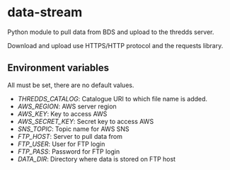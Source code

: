 # data-stream

Python module to pull data from BDS and upload to the thredds server.

Download and upload use HTTPS/HTTP protocol and the requests library.

## Environment variables

All must be set, there are no default values.

 * *THREDDS_CATALOG*: Catalogue URI to which file name is added.
 * *AWS_REGION*: AWS server region
 * *AWS_KEY*: Key to access AWS
 * *AWS_SECRET_KEY*: Secret key to access AWS
 * *SNS_TOPIC*: Topic name for AWS SNS
 * *FTP_HOST*: Server to pull data from
 * *FTP_USER*: User for FTP login
 * *FTP_PASS*: Password for FTP login
 * *DATA_DIR*: Directory where data is stored on FTP host

